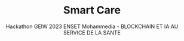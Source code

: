 <div align="center">

# Smart Care
Hackathon GEIW 2023 ENSET Mohammedia - BLOCKCHAIN ET IA AU SERVICE DE LA SANTE
</div>
